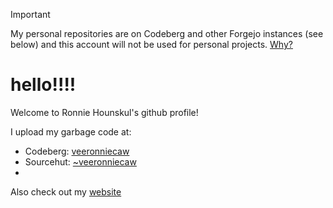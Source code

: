 > [!IMPORTANT]
> My personal repositories are on Codeberg and other Forgejo instances (see below) and this account will not be used for personal projects. [Why?](https://sfconservancy.org/GiveUpGitHub/)

# hello!!!!

Welcome to Ronnie Hounskul's github profile!

I upload my garbage code at:
- Codeberg: [veeronniecaw](https://codeberg.org/veeronniecaw)
- Sourcehut: [~veeronniecaw](https://git.sr.ht/~veeronniecaw/)
- 
Also check out my [website](https://veeronniecaw.space)
